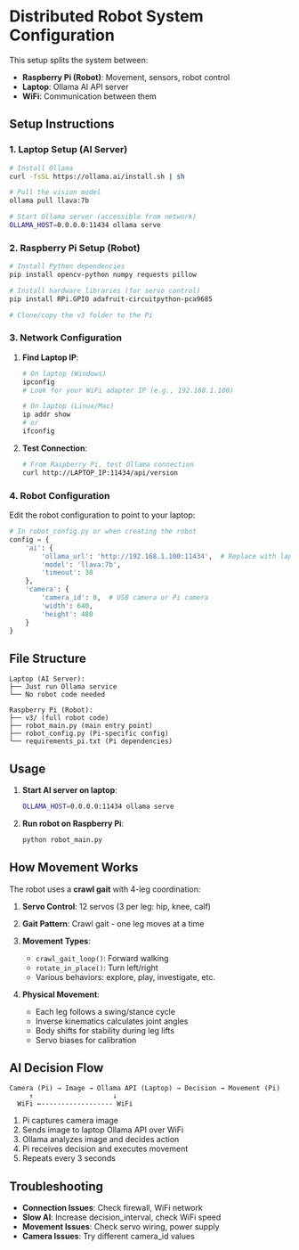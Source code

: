# Distributed Robot System Configuration

This setup splits the system between:
- **Raspberry Pi (Robot)**: Movement, sensors, robot control
- **Laptop**: Ollama AI API server
- **WiFi**: Communication between them

## Setup Instructions

### 1. Laptop Setup (AI Server)

```bash
# Install Ollama
curl -fsSL https://ollama.ai/install.sh | sh

# Pull the vision model
ollama pull llava:7b

# Start Ollama server (accessible from network)
OLLAMA_HOST=0.0.0.0:11434 ollama serve
```

### 2. Raspberry Pi Setup (Robot)

```bash
# Install Python dependencies
pip install opencv-python numpy requests pillow

# Install hardware libraries (for servo control)
pip install RPi.GPIO adafruit-circuitpython-pca9685

# Clone/copy the v3 folder to the Pi
```

### 3. Network Configuration

1. **Find Laptop IP**:
   ```bash
   # On laptop (Windows)
   ipconfig
   # Look for your WiFi adapter IP (e.g., 192.168.1.100)
   
   # On laptop (Linux/Mac)
   ip addr show
   # or
   ifconfig
   ```

2. **Test Connection**:
   ```bash
   # From Raspberry Pi, test Ollama connection
   curl http://LAPTOP_IP:11434/api/version
   ```

### 4. Robot Configuration

Edit the robot configuration to point to your laptop:

```python
# In robot_config.py or when creating the robot
config = {
    'ai': {
        'ollama_url': 'http://192.168.1.100:11434',  # Replace with laptop IP
        'model': 'llava:7b',
        'timeout': 30
    },
    'camera': {
        'camera_id': 0,  # USB camera or Pi camera
        'width': 640,
        'height': 480
    }
}
```

## File Structure

```
Laptop (AI Server):
├── Just run Ollama service
└── No robot code needed

Raspberry Pi (Robot):
├── v3/ (full robot code)
├── robot_main.py (main entry point)
├── robot_config.py (Pi-specific config)
└── requirements_pi.txt (Pi dependencies)
```

## Usage

1. **Start AI server on laptop**:
   ```bash
   OLLAMA_HOST=0.0.0.0:11434 ollama serve
   ```

2. **Run robot on Raspberry Pi**:
   ```bash
   python robot_main.py
   ```

## How Movement Works

The robot uses a **crawl gait** with 4-leg coordination:

1. **Servo Control**: 12 servos (3 per leg: hip, knee, calf)
2. **Gait Pattern**: Crawl gait - one leg moves at a time
3. **Movement Types**:
   - `crawl_gait_loop()`: Forward walking
   - `rotate_in_place()`: Turn left/right
   - Various behaviors: explore, play, investigate, etc.

4. **Physical Movement**:
   - Each leg follows a swing/stance cycle
   - Inverse kinematics calculates joint angles
   - Body shifts for stability during leg lifts
   - Servo biases for calibration

## AI Decision Flow

```
Camera (Pi) → Image → Ollama API (Laptop) → Decision → Movement (Pi)
     ↑                    ↓
  WiFi ←------------------ WiFi
```

1. Pi captures camera image
2. Sends image to laptop Ollama API over WiFi
3. Ollama analyzes image and decides action
4. Pi receives decision and executes movement
5. Repeats every 3 seconds

## Troubleshooting

- **Connection Issues**: Check firewall, WiFi network
- **Slow AI**: Increase decision_interval, check WiFi speed  
- **Movement Issues**: Check servo wiring, power supply
- **Camera Issues**: Try different camera_id values
